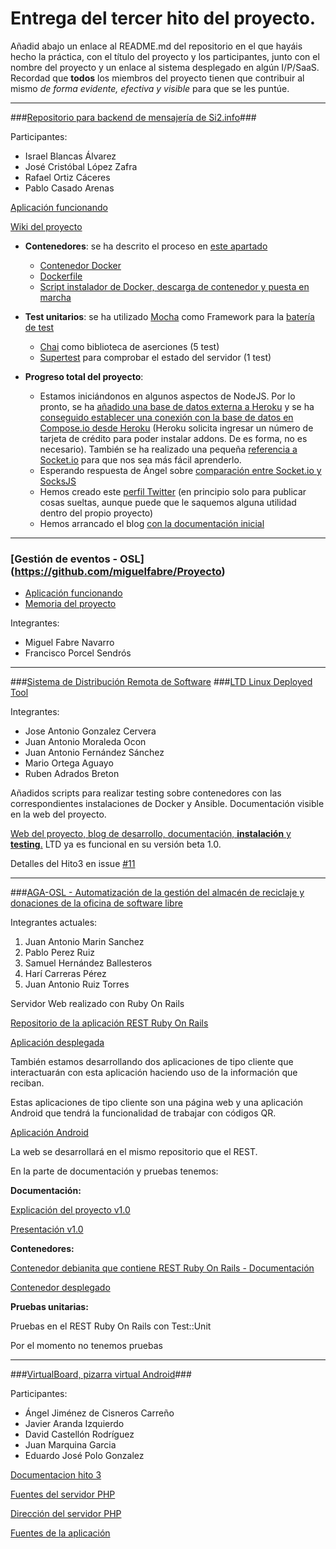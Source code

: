 # Entrega del tercer hito del proyecto.

Añadid abajo un enlace al README.md del repositorio en el que hayáis hecho la práctica, con el título del proyecto y los participantes, junto con el nombre del proyecto y un enlace al sistema desplegado en algún I/P/SaaS. Recordad que **todos** los miembros del proyecto tienen que contribuir al mismo *de forma evidente, efectiva y visible* para que se les puntúe.

- - -

###[Repositorio para backend de mensajería de Si2.info]()###

Participantes:

+ Israel Blancas Álvarez
+ José Cristóbal López Zafra
+ Rafael Ortiz Cáceres
+ Pablo Casado Arenas

[Aplicación funcionando](https://backendsi2.herokuapp.com/)

[Wiki del proyecto](https://github.com/iblancasa/BackendSI2-IV/wiki)

+ **Contenedores**: se ha descrito el proceso en [este apartado](https://github.com/iblancasa/BackendSI2-IV/wiki/Utilizando-Docker-para-el-proyecto)
  + [Contenedor Docker](https://registry.hub.docker.com/u/iblancasa/backendsi2-iv/)
  + [Dockerfile](https://github.com/iblancasa/BackendSI2-IV/blob/master/Dockerfile)
  + [Script instalador de Docker, descarga de contenedor y puesta en marcha](https://github.com/iblancasa/BackendSI2-IV/blob/master/installDocker.sh)
+ **Test unitarios**: se ha utilizado [Mocha](https://github.com/iblancasa/BackendSI2-IV/wiki/Mocha) como Framework para la [batería de test](https://github.com/iblancasa/BackendSI2-IV/blob/master/test/test.js)
  + [Chai](https://github.com/iblancasa/BackendSI2-IV/wiki/Chai) como biblioteca de aserciones (5 test)
  + [Supertest](https://github.com/iblancasa/BackendSI2-IV/wiki/Supertest) para comprobar el estado del servidor (1 test)

+ **Progreso total del proyecto**:
  + Estamos iniciándonos en algunos aspectos de NodeJS. Por lo pronto, se ha [añadido una base de datos externa a Heroku](https://github.com/iblancasa/BackendSI2-IV/wiki/Usar-una-base-de-datos-externa-%28Compose%29-en-Heroku) y se ha [conseguido establecer una conexión con la base de datos en Compose.io desde Heroku](https://github.com/iblancasa/BackendSI2-IV/wiki/Como-establecer-conexi%C3%B3n-entre-una-BD-de-Compose-con-Node.js) (Heroku solicita ingresar un número de tarjeta de crédito para poder instalar addons. De es forma, no es necesario). También se ha realizado una pequeña [referencia a Socket.io](https://github.com/iblancasa/BackendSI2-IV/wiki/Introducci%C3%B3n-al-desarrollo-con-socket.io) para que nos sea más fácil aprenderlo.
  + Esperando respuesta de Ángel sobre [comparación entre Socket.io y SocksJS](https://github.com/iblancasa/BackendSI2-IV/wiki/Socket.io-Vs-SocksJS)
  + Hemos creado este [perfil Twitter](https://twitter.com/BackendSI2) (en principio solo para publicar cosas sueltas, aunque puede que le saquemos alguna utilidad dentro del propio proyecto)
  + Hemos arrancado el blog [con la documentación inicial](http://iblancasa.github.io/BackendSI2-IV/blog/2014/12/14/documentacion-inicial/)

- - -

### [Gestión de eventos - OSL] (https://github.com/miguelfabre/Proyecto)
* [Aplicación funcionando](https://pruebadriveiv.appspot.com)
* [Memoria del proyecto](https://github.com/miguelfabre/Proyecto/blob/master/Memoria.md)

Integrantes:
* Miguel Fabre Navarro
* Francisco Porcel Sendrós

- - -

###[Sistema de Distribución Remota de Software](https://github.com/freeLinuxDistroDeployed)
###[LTD Linux Deployed Tool](http://freelinuxdistrodeployed.github.io/freelinuxdistrodeployed/)

Integrantes:

* Jose Antonio Gonzalez Cervera
* Juan Antonio Moraleda Ocon   
* Juan Antonio Fernández Sánchez
* Mario Ortega Aguayo
* Ruben Adrados Breton

Añadidos scripts para realizar testing sobre contenedores con las correspondientes instalaciones de Docker y Ansible. Documentación visible en la web del proyecto.

[Web del proyecto, blog de desarrollo, documentación, **instalación** y **testing**.](http://freelinuxdistrodeployed.github.io/freelinuxdistrodeployed/) LTD ya es funcional en su versión beta 1.0.

Detalles del Hito3 en issue [#11](https://github.com/freelinuxdistrodeployed/freelinuxdistrodeployed/issues/11)

- - -

###[AGA-OSL - Automatización de la gestión del almacén de reciclaje y donaciones de la oficina de software libre](https://github.com/Samu92/AGA-OSL)

Integrantes actuales:

1. Juan Antonio Marin Sanchez
2. Pablo Perez Ruiz
3. Samuel Hernández Ballesteros
4. Harí Carreras Pérez
5. Juan Antonio Ruiz Torres

Servidor Web realizado con Ruby On Rails

[Repositorio de la aplicación REST Ruby On Rails](https://github.com/hcarreras/AGA-OSL-rails-app)

[Aplicación desplegada](http://aga-osl.herokuapp.com/)

También estamos desarrollando dos aplicaciones de tipo cliente que interactuarán con esta aplicación haciendo uso de la información que reciban.

Estas aplicaciones de tipo cliente son una página web y una aplicación Android que tendrá la funcionalidad de trabajar con códigos QR.

[Aplicación Android](https://github.com/Samu92/AGA-OSL/tree/master/Aplicacion-Android)

La web se desarrollará en el mismo repositorio que el REST.

En la parte de documentación y pruebas tenemos:

**Documentación:**

[Explicación del proyecto v1.0](https://github.com/Samu92/AGA-OSL/blob/master/Documentaci%C3%B3n/Documentaci%C3%B3n%20proyecto%20de%20gesti%C3%B3n%20automatizada%20de%20almac%C3%A9n%20de%20reciclaje.md)

[Presentación v1.0](https://github.com/Samu92/AGA-OSL/tree/master/Presentaci%C3%B3n)

**Contenedores:**

[Contenedor debianita que contiene REST Ruby On Rails - Documentación](https://github.com/Samu92/AGA-OSL/blob/master/Entorno%20de%20pruebas/Contenedores%20y%20pruebas.md)

[Contenedor desplegado](http://178.62.92.114:3000/)

**Pruebas unitarias:**

Pruebas en el REST Ruby On Rails con Test::Unit

Por el momento no tenemos pruebas

- - -

###[VirtualBoard, pizarra virtual Android](https://github.com/IV-2014/VirtualBoard)###

Participantes:

- Ángel Jiménez de Cisneros Carreño
- Javier Aranda Izquierdo
- David Castellón Rodríguez
- Juan Marquina Garcia
- Eduardo José Polo Gonzalez

[Documentacion hito 3](https://github.com/IV-2014/VirtualBoard/blob/master/ServerConfiguration/Hito3/README.md)

[Fuentes del servidor PHP](https://github.com/IV-2014/VirtualBoard/tree/master/ServerConfiguration/Hito3/PHP)

[Dirección del servidor PHP](http://virtualboardphp-virtualboard.rhcloud.com/)

[Fuentes de la aplicación](https://github.com/IV-2014/VirtualBoard/tree/master/AppCode/android%2BPHP)


